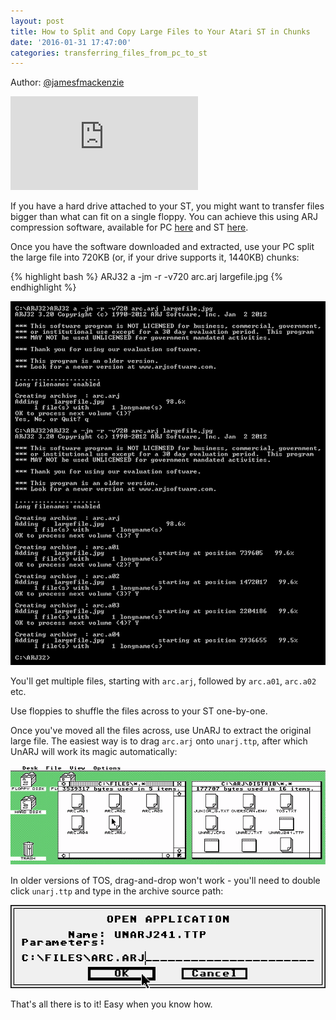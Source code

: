 ```yaml
---
layout: post
title: How to Split and Copy Large Files to Your Atari ST in Chunks
date: '2016-01-31 17:47:00'
categories: transferring_files_from_pc_to_st
---
```


Author: <a href="http://www.twitter.com/jamesfmackenzie" target="_blank">@jamesfmackenzie</a>

<div class="youtube-container">
<iframe src="https://www.youtube.com/embed/UNkJJKaKd2w?rel=0" 
frameborder="0" allowfullscreen class="youtube-video"></iframe>
</div> 


If you have a hard drive attached to your ST, you might want to transfer files bigger than what can fit on a single floppy. You can achieve this using ARJ compression software, available for PC <a href="http://www.arjsoftware.com/arj32.htm" target="_blank">here</a> and ST <a href="https://sites.google.com/site/stessential/archiver-tools" target="_blank">here</a>.

Once you have the software downloaded and extracted, use your PC split the large file into 720KB (or, if your drive supports it, 1440KB) chunks:

{% highlight bash %}
ARJ32 a -jm -r -v720 arc.arj largefile.jpg
{% endhighlight %}

![](/img/posts/arj_split_file_into_720kb_chunks.png)

You'll get multiple files, starting with <code>arc.arj</code>, followed by <code>arc.a01</code>, <code>arc.a02</code> etc.

Use floppies to shuffle the files across to your ST one-by-one.

Once you've moved all the files across, use UnARJ to extract the original large file. The easiest way is to drag <code>arc.arj</code> onto <code>unarj.ttp</code>, after which UnARJ will work its magic automatically:

![](/img/posts/atari_st_unarj_file.gif)

In older versions of TOS, drag-and-drop won't work - you'll need to double click <code>unarj.ttp</code> and type in the archive source path:

![](/img/posts/atari_st_unarj.png)

That's all there is to it! Easy when you know how.